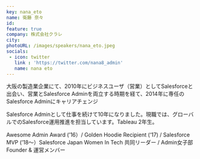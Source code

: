```yaml
---
key: nana_eto
name: 衛藤 奈々
id: 
feature: true
company: 株式会社クラレ
city: 
photoURL: /images/speakers/nana_eto.jpeg
socials:
 - icon: twitter
   link : 'https://twitter.com/nana8_admin'
   name: nana eto
---
```

大阪の製造業企業にて、2010年にビジネスユーザ（営業）としてSalesforceと出会い、営業とSalesforce Adminを両立する時期を経て、2014年に専任のSalesforce Adminにキャリアチェンジ

Salesforce Adminとして仕事を続けて10年になりました。現職では、グローバルでのSalesforce運用推進を担当しています。Tableau 2年生。

Awesome Admin Award (’16）/ Golden Hoodie Recipient (‘17) / Salesforce MVP (’18～）Salesforce Japan Women In Tech 共同リーダー / Admin女子部 Founder & 運営メンバー
